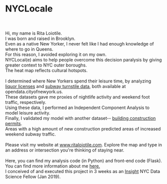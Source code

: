 # NYCLocale

<br><br>Hi, my name is Rita Loiotile.<br>I was born and raised in Brooklyn.
      <br>Even as a native New Yorker, I never felt like I had enough knowledge of where to go in Queens.
      <br>For this reason, I avoided exploring it on my own.
      <br>NYCLocal(e) aims to help people overcome this decision paralysis by giving greater context to NYC outer boroughs.
      <br>The heat map reflects cultural hotspots.
      <br><br>I determined where New Yorkers spend their leisure time, by analyzing <a href="https://data.ny.gov/Economic-Development/Liquor-Authority-Quarterly-List-of-Active-Licenses/hrvs-fxs2">liquor licenses</a> and <a href="http://web.mta.info/developers/turnstile.html">subway turnstile data</a>, both available at opendata.cityofnewyork.us.
      <br>These datasets gave me proxies of nightlife activity and weekend foot traffic, respectively.
      <br>Using these data, I performed an Independent Component Analysis to model leisure activity.
      <br>Finally, I validated my model with another dataset-- <a href="https://data.cityofnewyork.us/Housing-Development/DOB-Permit-Issuance/ipu4-2q9a">building construction permits</a>.
      <br>Areas with a high amount of new construction predicted areas of increased weekend subway traffic. 
      <br> 
      <br>Please visit my website at www.ritaloiotile.com. Explore the map and type in an address or intersection you're thinking of staying near.<br> 
      <br>Here, you can find my analysis code (in Python) and front-end code (Flask). 
      <br>You can find more information about me <a href="https://www.linkedin.com/in/rita-loiotile/">here.</a>
      <br>I conceived of and executed this project in 3 weeks as an <a href="https://www.insightdatascience.com/">Insight</a> NYC Data Science Fellow (Jan 2019).</h3></p>
